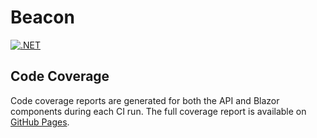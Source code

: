 # Beacon

[![.NET](https://github.com/erinnmclaughlin/Beacon/actions/workflows/dotnet.yml/badge.svg)](https://github.com/erinnmclaughlin/Beacon/actions/workflows/dotnet.yml)

## Code Coverage

Code coverage reports are generated for both the API and Blazor components during each CI run. 
The full coverage report is available on [GitHub Pages](https://erinnmclaughlin.github.io/Beacon).

